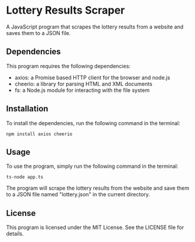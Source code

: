 # Lottery Results Scraper

A JavaScript program that scrapes the lottery results from a website and saves them to a JSON file.

## Dependencies
This program requires the following dependencies:

- axios: a Promise based HTTP client for the browser and node.js
- cheerio: a library for parsing HTML and XML documents
- fs: a Node.js module for interacting with the file system

## Installation
To install the dependencies, run the following command in the terminal:

```
npm install axios cheerio
```

## Usage

To use the program, simply run the following command in the terminal:

```
ts-node app.ts
```

The program will scrape the lottery results from the website and save them to a JSON file named "lottery.json" in the current directory.

## License
This program is licensed under the MIT License. See the LICENSE file for details.